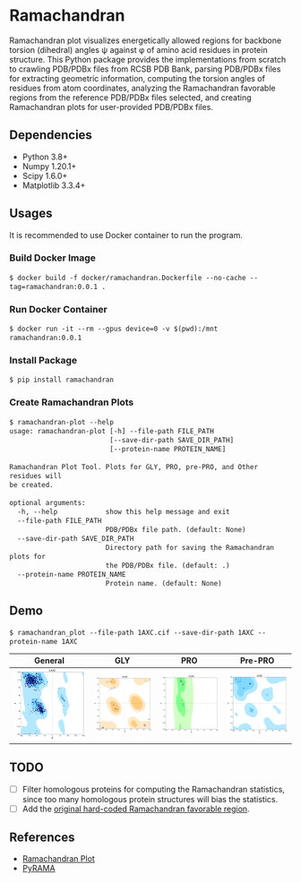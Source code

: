 # Ramachandran

Ramachandran plot visualizes energetically allowed regions for backbone torsion (dihedral) angles ψ against φ of amino acid residues in protein structure. This Python package provides the implementations from scratch to crawling PDB/PDBx files from RCSB PDB Bank, parsing PDB/PDBx files for extracting geometric information, computing the torsion angles of residues from atom coordinates, analyzing the Ramachandran favorable regions from the reference PDB/PDBx files selected, and creating Ramachandran plots for user-provided PDB/PDBx files.

## Dependencies

* Python 3.8+
* Numpy 1.20.1+
* Scipy 1.6.0+
* Matplotlib 3.3.4+

## Usages

It is recommended to use Docker container to run the program.

### Build Docker Image

```
$ docker build -f docker/ramachandran.Dockerfile --no-cache --tag=ramachandran:0.0.1 .
```

### Run Docker Container

```
$ docker run -it --rm --gpus device=0 -v $(pwd):/mnt ramachandran:0.0.1
```

### Install Package

```
$ pip install ramachandran
```

### Create Ramachandran Plots

```
$ ramachandran-plot --help
usage: ramachandran-plot [-h] --file-path FILE_PATH
                         [--save-dir-path SAVE_DIR_PATH]
                         [--protein-name PROTEIN_NAME]

Ramachandran Plot Tool. Plots for GLY, PRO, pre-PRO, and Other residues will
be created.

optional arguments:
  -h, --help            show this help message and exit
  --file-path FILE_PATH
                        PDB/PDBx file path. (default: None)
  --save-dir-path SAVE_DIR_PATH
                        Directory path for saving the Ramachandran plots for
                        the PDB/PDBx file. (default: .)
  --protein-name PROTEIN_NAME
                        Protein name. (default: None)
```

## Demo

```
$ ramachandran_plot --file-path 1AXC.cif --save-dir-path 1AXC --protein-name 1AXC
```

|              General             |              GLY             |              PRO             |             Pre-PRO             |
|:--------------------------------:|:----------------------------:|:----------------------------:|:-------------------------------:|
| ![1AXC](./demo/1AXC/general.svg) | ![1AXC](./demo/1AXC/gly.svg) | ![1AXC](./demo/1AXC/pro.svg) | ![1AXC](./demo/1AXC/prepro.svg) |

## TODO

- [ ] Filter homologous proteins for computing the Ramachandran statistics, since too many homologous protein structures will bias the statistics.
- [ ] Add the [original hard-coded Ramachandran favorable region](https://pubmed.ncbi.nlm.nih.gov/4882249/).

## References

* [Ramachandran Plot](https://en.wikipedia.org/wiki/Ramachandran_plot)
* [PyRAMA](https://github.com/gerdos/PyRAMA)

